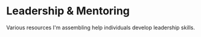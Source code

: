 # Leadership & Mentoring

Various resources I'm assembling help individuals develop leadership skills.
